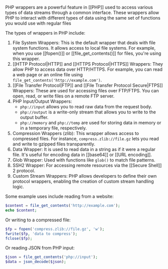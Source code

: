PHP wrappers are a powerful feature in [[PHP]] used to access various types of data streams through a common interface. These wrappers allow PHP to interact with different types of data using the same set of functions you would use with regular files

The types of wrappers in PHP include:

1. File System Wrappers: This is the default wrapper that deals with file system functions. It allows access to local file systems. For example, when you use [[fopen()]] or [[file_get_contents()]] for files, you're using this wrapper.
2. [[HTTP Protocol|HTTP]] and [[HTTPS Protocol|HTTPS]] Wrappers: They allow PHP to access data over HTTP/HTTPS. For example, you can read a web page or an online file using `file_get_contents('http://example.com')`.
3. [[File Transfer Protocol|FTP]] and [[File Transfer Protocol Secure|FTPS]] Wrappers: These are used for accessing files over FTP/FTPS. You can open, read, or write files on a remote FTP server.
4. PHP Input/Output Wrappers:
	- `php://input` allows you to read raw data from the request body.
	- `php://output` is a write-only stream that allows you to write to the output buffer.
	- `php://memory` and `php://temp` are used for storing data in memory or in a temporary file, respectively.
5. Compression Wrappers (zlib): This wrapper allows access to compressed files. For instance, `compress.zlib://file.gz` lets you read and write to gzipped files transparently.
6. Data Wrapper: It is used to read data in a string as if it were a regular file. It's useful for encoding data in [[base64]] or [[URL encoding]].
7. Glob Wrapper: Used with functions like `glob()` to match file patterns.
8. SSH2 Wrapper: For accessing remote resources via the [[Secure Shell]] 2 protocol.
9. Custom Stream Wrappers: PHP allows developers to define their own protocol wrappers, enabling the creation of custom stream handling logic.

Some example uses include reading from a website:

```php
$content = file_get_contents('http://example.com');
echo $content;
```

Or writing to a compressed file:

```php
$fp = fopen('compress.zlib://file.gz', 'w');
fwrite($fp, 'data to compress');
fclose($fp);
```

Or reading JSON from PHP input:

```php
$json = file_get_contents('php://input');
$data = json_decode($json);
```




